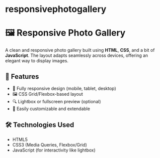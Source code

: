 # responsivephotogallery
# 🖼️ Responsive Photo Gallery

A clean and responsive photo gallery built using **HTML**, **CSS**, and a bit of **JavaScript**. The layout adapts seamlessly across devices, offering an elegant way to display images.

## 📸 Features

- 📱 Fully responsive design (mobile, tablet, desktop)
- 🖼️ CSS Grid/Flexbox-based layout
- 🔍 Lightbox or fullscreen preview (optional)
- 📁 Easily customizable and extendable

## 🛠️ Technologies Used

- HTML5
- CSS3 (Media Queries, Flexbox/Grid)
- JavaScript (for interactivity like lightbox)

